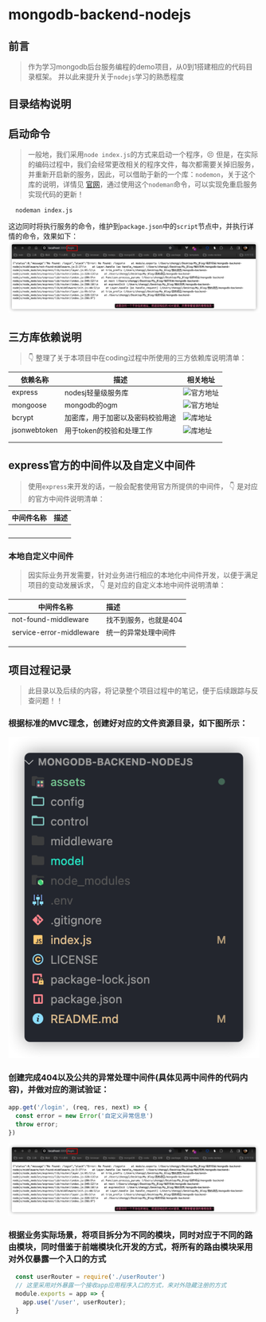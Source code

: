 # mongodb-backend-nodejs

## 前言
> 作为学习mongodb后台服务编程的demo项目，从0到1搭建相应的代码目录框架。
> 并以此来提升关于`nodejs`学习的熟悉程度

## 目录结构说明

## 启动命令
> 一般地，我们采用`node index.js`的方式来启动一个程序，😣 但是，在实际的编码过程中，我们会经常更改相关的程序文件，每次都需要关掉旧服务，并重新开启新的服务，因此，可以借助于新的一个库：`nodemon`，关于这个库的说明，详情见 [官网](https://www.npmjs.com/package/nodemon)，通过使用这个`nodeman`命令，可以实现免重启服务实现代码的更新！
```shell
  nodeman index.js
```
这边同时将执行服务的命令，维护到`package.json`中的`script`节点中，并执行详情的命令，效果如下：
![nodemon执行结果](./assets/访问不存在的链接异常结果.png)

## 三方库依赖说明
> 👇 整理了关于本项目中在coding过程中所使用的三方依赖库说明清单：

| 依赖名称 | 描述 | 相关地址 |
|---|---|---|
| express | nodesj轻量级服务库 | ![官方地址](https://expressjs.com/) |
| mongoose | mongodb的ogm | ![官方地址](https://mongoosejs.com/) |
| bcrypt | 加密库，用于加密以及密码校验用途 | ![库地址](https://www.npmjs.com/package/bcrypt) |
| jsonwebtoken | 用于token的校验和处理工作 | ![库地址](https://www.npmjs.com/package/jsonwebtoken) |
|  |  |  |
|  |  |  |

## express官方的中间件以及自定义中间件
> 使用`express`来开发的话，一般会配套使用官方所提供的中间件， 👇 是对应的官方中间件说明清单：

| 中间件名称 | 描述 |
|---|:---|
|  |  |
|  |  |
|  |  |
|  |  |
|  |  |

### 本地自定义中间件
> 因实际业务开发需要，针对业务进行相应的本地化中间件开发，以便于满足项目的变动发展诉求， 👇 是对应的自定义本地中间件说明清单：

| 中间件名称 | 描述 |
|---|:---|
| not-found-middleware | 找不到服务，也就是404 |
| service-error-middleware | 统一的异常处理中间件 |
|  |  |
|  |  |
|  |  |


## 项目过程记录
> 此目录以及后续的内容，将记录整个项目过程中的笔记，便于后续跟踪与反查问题！！

### 根据标准的MVC理念，创建好对应的文件资源目录，如下图所示：
  ![文件资源目录](./assets/目录结构.png)

### 创建完成404以及公共的异常处理中间件(具体见两中间件的代码内容)，并做对应的测试验证：
```javascript
app.get('/login', (req, res, next) => {
  const error = new Error('自定义异常信息')
  throw error;
})
```
![404异常](./assets/访问不存在的链接异常结果.png)

### 根据业务实际场景，将项目拆分为不同的模块，同时对应于不同的路由模块，同时借鉴于前端模块化开发的方式，将所有的路由模块采用对外仅暴露一个入口的方式 
```javascript
  const userRouter = require('./userRouter')
  // 这里采用对外暴露一个接收app应用程序入口的方式，来对外隐藏注册的方式
  module.exports = app => {
    app.use('/user', userRouter);
  }
```

